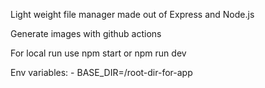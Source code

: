Light weight file manager made out of Express and Node.js

  Generate images with github actions

  For local run use npm start or npm run dev

  Env variables: 
    - BASE_DIR=/root-dir-for-app